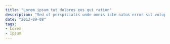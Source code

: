```yaml
---
title: "Lorem ipsum tut dolores eos qui ration"
description: "Sed ut perspiciatis unde omnis iste natus error sit voluptatem"
date: "2013-09-08"
tags:
- Lorem
- Ipsum
---
```


